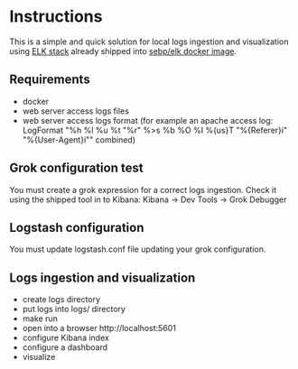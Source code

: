 # Instructions

This is a simple and quick solution for local logs ingestion and visualization using [ELK stack](https://www.elastic.co/) already shipped into [sebp/elk docker image](https://hub.docker.com/r/sebp/elk/).

## Requirements

- docker
- web server access logs files
- web server access logs format (for example an apache access log: LogFormat "%h %l %u %t \"%r\" %>s %b %O %I %{us}T \"%{Referer}i\" \"%{User-Agent}i\"" combined)

## Grok configuration test

You must create a grok expression for a correct logs ingestion. Check it using the shipped tool in to Kibana: Kibana -> Dev Tools -> Grok Debugger

## Logstash configuration

You must update logstash.conf file updating your grok configuration.

## Logs ingestion and visualization

- create logs directory
- put logs into logs/ directory
- make run
- open into a browser http://localhost:5601
- configure Kibana index
- configure a dashboard
- visualize

